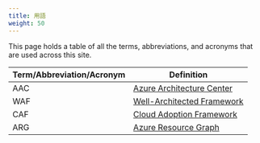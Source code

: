 ```yaml
---
title: 用語
weight: 50
---
```


This page holds a table of all the terms, abbreviations, and acronyms that are used across this site.

| Term/Abbreviation/Acronym | Definition                                                                              |
| ------------------------- | --------------------------------------------------------------------------------------- |
| AAC                       | [Azure Architecture Center](https://learn.microsoft.com/azure/architecture/)            |
| WAF                       | [Well-Architected Framework](https://learn.microsoft.com/azure/well-architected/)       |
| CAF                       | [Cloud Adoption Framework](https://learn.microsoft.com/azure/cloud-adoption-framework/) |
| ARG                       | [Azure Resource Graph](https://learn.microsoft.com/azure/governance/resource-graph/)    |
